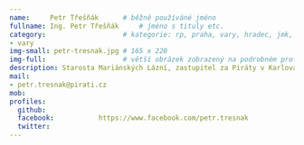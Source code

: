```yaml
---
name:     Petr Třešňák  	# běžně používáné jméno
fullname: Ing. Petr Třešňák  	# jméno s tituly etc.
category:                 	# kategorie: rp, praha, vary, hradec, jmk, senat
- vary
img-small: petr-tresnak.jpg # 165 x 220
img-full:                 	# větší obrázek zobrazený na podrobném profilu
description: Starosta Mariánských Lázní, zastupitel za Piráty v Karlovarském kraji             	# kratký popis, max 160 znaků
mail:
- petr.tresnak@pirati.cz
mob:			  
profiles:
  github:                 
  facebook: 		  https://www.facebook.com/petr.tresnak
  twitter: 		  
---
```

